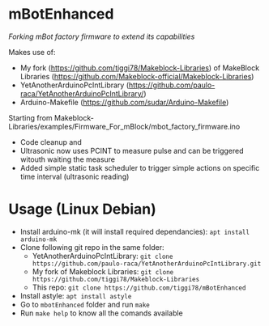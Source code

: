 # mBotEnhanced
_Forking mBot factory firmware to extend its capabilities_

Makes use of:
* My fork (https://github.com/tiggi78/Makeblock-Libraries) of MakeBlock Libraries (https://github.com/Makeblock-official/Makeblock-Libraries)
* YetAnotherArduinoPcIntLibrary (https://github.com/paulo-raca/YetAnotherArduinoPcIntLibrary/)
* Arduino-Makefile (https://github.com/sudar/Arduino-Makefile)

Starting from Makeblock-Libraries/examples/Firmware_For_mBlock/mbot_factory_firmware.ino

- Code cleanup and
- Ultrasonic now uses PCINT to measure pulse and can be triggered witouth waiting the measure
- Added simple static task scheduler to trigger simple actions on specific time interval (ultrasonic reading)

# Usage (Linux Debian)
- Install arduino-mk (it will install required dependancies): `apt install arduino-mk`
- Clone following git repo in the same folder:
  - YetAnotherArduinoPcIntLibrary: `git clone https://github.com/paulo-raca/YetAnotherArduinoPcIntLibrary.git`
  - My fork of Makeblock Libraries: `git clone https://github.com/tiggi78/Makeblock-Libraries`
  - This repo: `git clone https://github.com/tiggi78/mBotEnhanced`
- Install astyle: `apt install astyle`
- Go to `mbotEnhanced` folder and run `make`
- Run `make help` to know all the comands available

